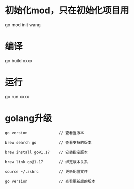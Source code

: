 # 初始化mod，只在初始化项目用
go mod init wang

# 编译
go build xxxx

# 运行
go run xxxx


# golang升级
```
go version              // 查看当版本

brew search go          // 查看支持的版本

brew install go@1.17    // 安装指定版本

brew link go@1.17       // 绑定版本关系

source ~/.zshrc         // 更新配置文件

go version              // 查看更新后的版本
```